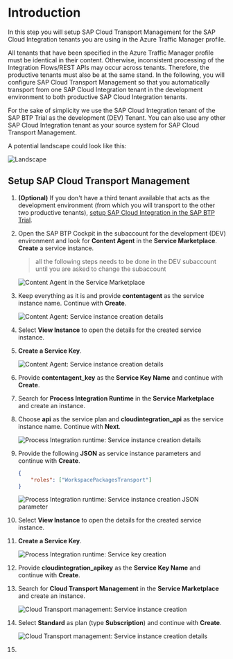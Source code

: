 # Introduction

In this step you will setup SAP Cloud Transport Management for the SAP Cloud Integration tenants you are using in the Azure Traffic Manager profile. 

All tenants that have been specified in the Azure Traffic Manager profile must be identical in their content. Otherwise, inconsistent processing of the Integration Flows/REST APIs may occur across tenants. Therefore, the productive tenants must also be at the same stand. In the following, you will configure SAP Cloud Transport Management so that you automatically transport from one SAP Cloud Integration tenant in the development environment to both productive SAP Cloud Integration tenants. 

For the sake of simplicity we use the SAP Cloud Integration tenant of the SAP BTP Trial as the development (DEV) Tenant. You can also use any other SAP Cloud Integration tenant as your source system for SAP Cloud Transport Management. 

A potential landscape could look like this: 

![Landscape](./images/01.png)

## Setup SAP Cloud Transport Management

1. **(Optional)** If you don't have a third tenant available that acts as the development environment (from which you will transport to the other two productive tenants), [setup SAP Cloud Integration in the SAP BTP Trial](https://developers.sap.com/tutorials/cp-starter-isuite-onboard-subscribe.html). 

2. Open the SAP BTP Cockpit in the subaccount for the development (DEV) environment and look for **Content Agent** in the **Service Marketplace**. **Create** a service instance. 

    > all the following steps needs to be done in the DEV subaccount until you are asked to change the subaccount

    ![Content Agent in the Service Marketplace](./images/02.png)

3. Keep everything as it is and provide **contentagent** as the service instance name. Continue with **Create**.

    ![Content Agent: Service instance creation details](./images/03.png)

4. Select **View Instance** to open the details for the created service instance. 

5. **Create a Service Key**. 

    ![Content Agent: Service instance creation details](./images/04.png)

6. Provide **contentagent_key** as the **Service Key Name** and continue with **Create**. 

7. Search for **Process Integration Runtime** in the **Service Marketplace** and create an instance. 

8. Choose **api** as the service plan and **cloudintegration_api** as the service instance name. Continue with **Next**. 

    ![Process Integration runtime: Service instance creation details](./images/05.png)

9.  Provide the following **JSON** as service instance parameters and continue with **Create**. 

    ```json
    {
        "roles": ["WorkspacePackagesTransport"]
    }
    ```

    ![Process Integration runtime: Service instance creation JSON parameter](./images/06.png)

10. Select **View Instance** to open the details for the created service instance. 

11. **Create a Service Key**.

    ![Process Integration runtime: Service key creation](./images/07.png)

12. Provide **cloudintegration_apikey** as the **Service Key Name** and continue with **Create**. 

13. Search for **Cloud Transport Management** in the **Service Marketplace** and create an instance. 

    ![Cloud Transport management: Service instance creation](./images/08.png)

14. Select **Standard** as plan (type **Subscription**) and continue with **Create**. 

    ![Cloud Transport management: Service instance creation details](./images/09.png)

15. 











